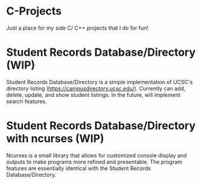 # C-Projects
Just a place for my side C/ C++ projects that I do for fun!

# Student Records Database/Directory (WIP)
Student Records Database/Directory is a simple implementation of UCSC's directory listing (https://campusdirectory.ucsc.edu/).
Currently can add, delete, update, and show student listings. 
In the future, will implement search features.

# Student Records Database/Directory with ncurses (WIP)
Ncurses is a small library that allows for customized console display and outputs to make programs more refined and presentable. The program features are essentially identical with the Student Records Database/Directory.

